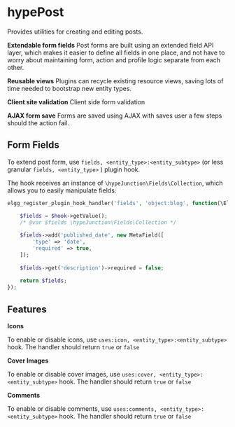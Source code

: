 hypePost
========

Provides utilities for creating and editing posts.

**Extendable form fields**
Post forms are built using an extended field API layer, which makes it easier to define
all fields in one place, and not have to worry about maintaining form, action and profile
logic separate from each other.

**Reusable views**
Plugins can recycle existing resource views, saving lots of time needed to bootstrap new entity types.

**Client site validation**
Client side form validation

**AJAX form save**
Forms are saved using AJAX with saves user a few steps should the action fail.


## Form Fields

To extend post form, use ``fields, <entity_type>:<entity_subtype>`` (or less granular ``fields, <entity_type>`` ) plugin hook.
 
The hook receives an instance of ``\hypeJunction\Fields\Collection``, which allows you to easily manipulate fields:

```php
elgg_register_plugin_hook_handler('fields', 'object:blog', function(\Elgg\Hook $hook) {

	$fields = $hook->getValue();
	/* @var $fields \hypeJunction\Fields\Collection */
	
	$fields->add('published_date', new MetaField([
		'type' => 'date',
		'required' => true,
	]);
	
	$fields->get('description')->required = false;
	
	return $fields;
});
```


## Features

**Icons**

To enable or disable icons, use ``uses:icon, <entity_type>:<entity_subtype>`` hook. The handler should return `true` or `false`

**Cover Images**

To enable or disable cover images, use ``uses:cover, <entity_type>:<entity_subtype>`` hook. The handler should return `true` or `false`

**Comments**

To enable or disable comments, use ``uses:comments, <entity_type>:<entity_subtype>`` hook. The handler should return `true` or `false`